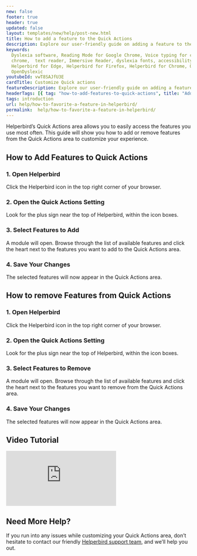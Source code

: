 ```yaml
---
new: false
footer: true
header: true
updated: false
layout: templates/new/help/post-new.html
title: How to add a feature to the Quick Actions 
description: Explore our user-friendly guide on adding a feature to the Quick Actions in Helperbird. This detailed tutorial provides step-by-step instructions to efficiently customize your browsing experience, allowing you to swiftly access and manage your favorite Helperbird features right from the Quick Actions panel. Ideal for both new and seasoned users, our guide simplifies enhancing your productivity with Helperbird
keywords:
  Dyslexia software, Reading Mode for Google Chrome, Voice typing for chrome, Text to speech for
  chrome,  text reader, Immersive Reader, dyslexia fonts, accessibility software, dyslexia software,
  Helperbird for Edge, Helperbird for Firefox, Helperbird for Chrome, Opendyslexic for Chrome,
  OpenDyslexic
youtubeId: vwT8SAJfU3E
cardTitle: Customize Quick actions
featureDescription: Explore our user-friendly guide on adding a feature to the Quick Actions in Helperbird.
headerTags: [{ tag: "how-to-add-features-to-quick-actions", title: "Add Features" },{ tag: "how-to-remove-features-to-quick-actions", title: "Remove Features" }, { tag: "video-tutorial", title: "Video Tutorial" } ]  
tags: introduction
url: help/how-to-favorite-a-feature-in-helperbird/
permalink:  help/how-to-favorite-a-feature-in-helperbird/
---
```




Helperbird’s Quick Actions area allows you to easily access the features you use most often. This guide will show you how to add or remove features from the Quick Actions area to customize your experience.

## How to Add Features to Quick Actions

### 1. Open Helperbird

Click the Helperbird icon in the top right corner of your browser.

### 2. Open the Quick Actions Setting

Look for the plus sign near the top of Helperbird, within the icon boxes.

### 3. Select Features to Add

A module will open. Browse through the list of available features and click the heart next to the features you want to add to the Quick Actions area.

### 4. Save Your Changes 

The selected features will now appear in the Quick Actions area.


## How to remove Features from Quick Actions

### 1. Open Helperbird

Click the Helperbird icon in the top right corner of your browser.

### 2. Open the Quick Actions Setting

Look for the plus sign near the top of Helperbird, within the icon boxes.


### 3. Select Features to Remove

A module will open. Browse through the list of available features and click the heart next to the features you want to remove from the Quick Actions area.

### 4. Save Your Changes 

The selected features will now appear in the Quick Actions area.

## Video Tutorial

<div
class="mt-12 mb-12  bg-stone-200 rounded-2xl  aspect-w-16 aspect-h-9"
>
<iframe   
id="videos" 
class="rounded-md shadow-2xl ring-1 ring-gray-900/10"
src="https://www.youtube-nocookie.com/embed/2X-yKtL7frw" 
title="YouTube video player" 
frameborder="0"
allow="accelerometer; autoplay; clipboard-write; encrypted-media; gyroscope; picture-in-picture; web-share" 
allowfullscreen>
</iframe>
</div>

## Need More Help?

If you run into any issues while customizing your Quick Actions area, don’t hesitate to contact our friendly [Helperbird support team](/support/), and we’ll help you out.






